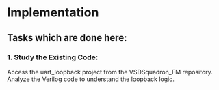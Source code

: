 # Implementation
## Tasks which are done here:

### 1. Study the Existing Code:
  Access the uart_loopback project from the VSDSquadron_FM repository.
  Analyze the Verilog code to understand the loopback logic.
